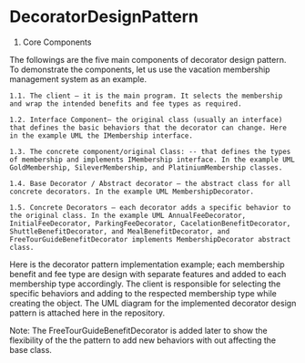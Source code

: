 # DecoratorDesignPattern

1. Core Components

The followings are the five main components of decorator design pattern. To demonstrate the components, let us use the vacation membership management system as an example. 

	1.1. The client – it is the main program. It selects the membership and wrap the intended benefits and fee types as required.

	1.2. Interface Component– the original class (usually an interface) that defines the basic behaviors that the decorator can change. Here in the example UML the IMembership interface.

	1.3. The concrete component/original Class: -- that defines the types of membership and implements IMembership interface. In the example UML GoldMembership, SileverMembership, and PlatiniumMembership classes. 

	1.4. Base Decorator / Abstract decorator – the abstract class for all concrete decorators. In the example UML MembershipDecorator.

	1.5. Concrete Decorators – each decorator adds a specific behavior to the original class. In the example UML AnnualFeeDecorator, InitialFeeDecorator, ParkingFeeDecorator, CacelationBenefitDecorator, ShuttleBenefitDecorator, and MealBenefitDecorator, and FreeTourGuideBenefitDecorator implements MembershipDecorator abstract class.


Here is the decorator pattern implementation example; each membership benefit and fee type are design with separate features and added to each membership type accordingly. 
The client is responsible for selecting the specific behaviors and adding to the respected membership type while creating the object. The UML diagram for the implemented decorator design pattern is attached here in the repository. 

Note: The FreeTourGuideBenefitDecorator is added later to show the flexibility of the the pattern to add new behaviors with out affecting the base class.